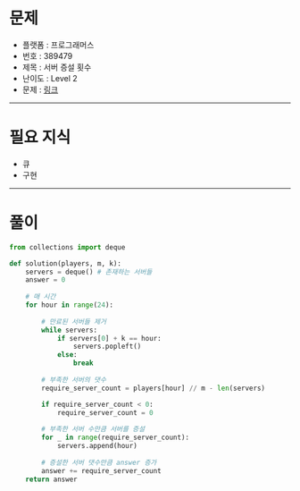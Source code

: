 # 문제
- 플랫폼 : 프로그래머스
- 번호 : 389479
- 제목 : 서버 증설 횟수
- 난이도 : Level 2
- 문제 : <a href="https://school.programmers.co.kr/learn/courses/30/lessons/389479" target="_blank">링크</a>

---

# 필요 지식
- 큐
- 구현

---

# 풀이
```python
from collections import deque

def solution(players, m, k):
    servers = deque() # 존재하는 서버들
    answer = 0
    
    # 매 시간
    for hour in range(24):
        
        # 만료된 서버들 제거
        while servers:
            if servers[0] + k == hour:
                servers.popleft()
            else:
                break
    
        # 부족한 서버의 댓수
        require_server_count = players[hour] // m - len(servers)

        if require_server_count < 0:
            require_server_count = 0
        
        # 부족한 서버 수만큼 서버를 증설
        for _ in range(require_server_count):
            servers.append(hour)
        
        # 증설한 서버 댓수만큼 answer 증가
        answer += require_server_count
    return answer
```
